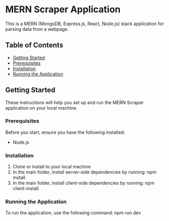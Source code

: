 # MERN Scraper Application

This is a MERN (MongoDB, Express.js, React, Node.js) stack application for parsing data from a webpage.

## Table of Contents

- [Getting Started](#getting-started)
- [Prerequisites](#prerequisites)
- [Installation](#installation)
- [Running the Application](#running-the-application)

## Getting Started

These instructions will help you set up and run the MERN Scraper application on your local machine.

### Prerequisites

Before you start, ensure you have the following installed:

- Node.js

### Installation

1. Clone or install to your local machine
2. In the main folder, install server-side dependencies by running: npm install
3. In the main folder, install client-side dependencies by running: npm client-install

### Running the Application

To run the application, use the following command: npm run dev

